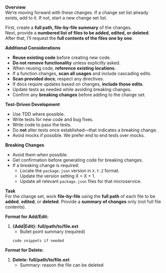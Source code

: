 **Overview**  
We’re moving forward with these changes. If a change set list already exists, add to it. If not, start a new change set list.  

First, create a **full path, file-by-file summary** of the changes.  
Next, provide a **numbered list of files to be added, edited, or deleted**.  
After that, I’ll request the **full contents of the files one by one**.  

**Additional Considerations**  
- **Reuse existing code** before creating new code.  
- **Do not remove functionality** unless explicitly asked.  
- When reusing code, **reference existing locations**.  
- If a function changes, **scan all usages** and include cascading edits.  
- **Scan provided docs**; respect any directives.  
- If docs require updates based on changes, **include those edits**.  
- Update tests as needed while avoiding breaking changes.  
- Confirm any **breaking changes** before adding to the change set.  

**Test-Driven Development**  
- Use TDD where possible.  
- Write tests for new code and bug fixes.  
- Write code to pass the tests.  
- Do **not** alter tests once established—that indicates a breaking change.  
- Avoid mocks if possible.  We prefer end to end tests over mocks.

**Breaking Changes**  
- Avoid them when possible.  
- Get confirmation before generating code for breaking changes.  
- If a breaking change is required:  
  - Locate the `package.json` version in `X.Y.Z` format.  
  - Update the version setting X = X + 1.  
  - Update all relevant `package.json` files for that microservice.  

**Task**  
For the change set, work **file-by-file** using the **full path** of each file to be **added**, **edited**, or **deleted**. Provide a **summary of changes** only (not full file contents).  

**Format for Add/Edit:**  
1. **{Add|Edit}: full/path/to/file.ext**  
   - Bullet point summary (required)  
   ```  
   code snippets if needed  
   ```  

**Format for Delete:**  
1. **Delete: full/path/to/file.ext**  
   - Summary: reason the file can be deleted  